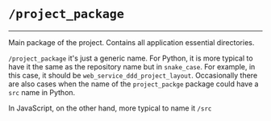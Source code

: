 # `/project_package`

---

Main package of the project. Contains all application essential directories.

`/project_package` it's just a generic name. For Python, it is more typical to have it the same as the repository name but in `snake_case`.
For example, in this case, it should be `web_service_ddd_project_layout`.
Occasionally there are also cases when the name of the `project_packge` package could have a `src` name in Python.

In JavaScript, on the other hand, more typical to name it `/src`